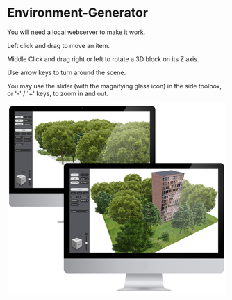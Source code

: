 # Environment-Generator

You will need a local webserver to make it work.

Left click and drag to move an item.

Middle Click and drag right or left to rotate a 3D block on its Z axis.

Use arrow keys to turn around the scene.

You may use the slider (with the magnifying glass icon) in the side toolbox, or '-' / '+' keys, to zoom in and out.

![alt text](https://github.com/AlexBelin/Environment-Generator/blob/master/screens02.jpg?raw=true)
